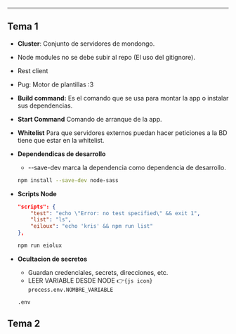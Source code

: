 
---
## Tema 1
- **Cluster**: Conjunto de servidores de mondongo.
- Node modules no se debe subir al repo (El uso del gitignore).
- Rest client
- Pug: Motor de plantillas :3
- **Build command:** Es el comando que se usa para montar la app o instalar sus dependencias.
- **Start Command** Comando de arranque de la app.
- **Whitelist** Para que servidores externos puedan hacer peticiones a la BD tiene que estar en la whitelist. 
- **Dependendicas de desarrollo**
	- --save-dev marca la dependencia como dependencia de desarrollo.
	```sh
	npm install --save-dev node-sass
	```
- **Scripts Node**
	```json
	"scripts": {
	    "test": "echo \"Error: no test specified\" && exit 1",
	    "list": "ls",
	    "eiloux": "echo 'kris' && npm run list"
	},	
	```

	```sh
	npm run eiolux
	```
	
- **Ocultacion de secretos**
	- Guardan credenciales, secrets, direcciones, etc.
	- LEER VARIABLE DESDE NODE 👉`{js icon} process.env.NOMBRE_VARIABLE`

	```gitignore title:gitignore
	.env	
	```


## Tema 2